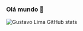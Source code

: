 ### Olá mundo 👋

![Gustavo Lima GitHub stats](https://github-readme-stats.vercel.app/api?username=GustavoLima1&show_icons=true&theme=radical)

<!--
**GustavoLima1/GustavoLima1** is a ✨ _special_ ✨ repository because its `README.md` (this file) appears on your GitHub profile.



Here are some ideas to get you started:

- 🔭 I’m currently working on ...
- 🌱 I’m currently learning ...
- 👯 I’m looking to collaborate on ...
- 🤔 I’m looking for help with ...
- 💬 Ask me about ...
- 📫 How to reach me: ...
- 😄 Pronouns: ...
- ⚡ Fun fact: ...
-->
